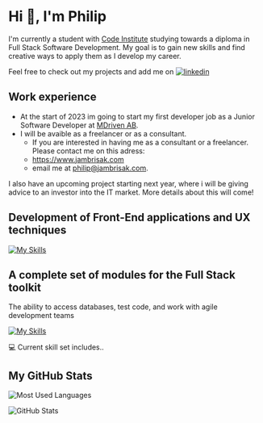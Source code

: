 # Hi :wave:, I'm Philip

I'm currently a student with [Code Institute](https://codeinstitute.net/) studying towards a diploma in Full Stack Software Development. My goal is to gain new skills and find creative ways to apply them as I develop my career.

Feel free to check out my projects and add me on 
  [![linkedin](https://skills.thijs.gg/icons?i=linkedin)](https://www.linkedin.com/in/philip-jambrisak/)

## Work experience
- At the start of 2023 im going to start my first developer job as a Junior Software Developer at [MDriven AB](https://www.mdriven.net/).
- I will be avaible as a freelancer or as a consultant.
  - If you are interested in having me as a consultant or a freelancer. Please contact me on this adress:
  - https://www.jambrisak.com 
  - email me at philip@jambrisak.com.

I also have an upcoming project starting next year, where i will be giving advice to an investor into the IT market. More details about this will come!

## Development of **Front-End** applications and UX techniques

[![My Skills](https://skills.thijs.gg/icons?i=html,css,js,py,react)](https://skills.thijs.gg)

## A complete set of modules for the **Full Stack** toolkit

The ability to access databases, test code, and work with agile development teams

[![My Skills](https://skills.thijs.gg/icons?i=django,bootstrap,jquery,postgres,jest,nodejs,flask)](https://skills.thijs.gg)

:computer: Current skill set includes..

## My GitHub Stats

![Most Used Languages](https://github-readme-stats.vercel.app/api/top-langs?username=Jambrisak&show_icons=true&locale=en&layout=compact&theme=tokyonight)

![GitHub Stats](https://github-readme-stats.vercel.app/api?username=Jambrisak&show_icons=true&theme=tokyonight)
<!--
**Jambrisak/Jambrisak** is a ✨ _special_ ✨ repository because its `README.md` (this file) appears on your GitHub profile.

Here are some ideas to get you started:

- 🔭 I’m currently working on ...
- 🌱 I’m currently learning ...
- 👯 I’m looking to collaborate on ...
- 🤔 I’m looking for help with ...
- 💬 Ask me about ...
- 📫 How to reach me: ...
- 😄 Pronouns: ...
- ⚡ Fun fact: ...
-->
